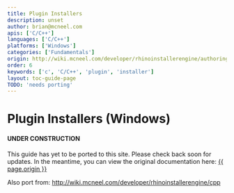 ```yaml
---
title: Plugin Installers
description: unset
author: brian@mcneel.com
apis: ['C/C++']
languages: ['C/C++']
platforms: ['Windows']
categories: ['Fundamentals']
origin: http://wiki.mcneel.com/developer/rhinoinstallerengine/authoring
order: 6
keywords: ['c', 'C/C++', 'plugin', 'installer']
layout: toc-guide-page
TODO: 'needs porting'
---
```



# Plugin Installers (Windows)

<div class="bs-callout bs-callout-danger">
  <h4>UNDER CONSTRUCTION</h4>
  <p>This guide has yet to be ported to this site.  Please check back soon for updates.  
  In the meantime, you can view the original documentation here:
  <a href="{{ page.origin }}">{{ page.origin }}</a></p>
</div>

Also port from: http://wiki.mcneel.com/developer/rhinoinstallerengine/cpp
